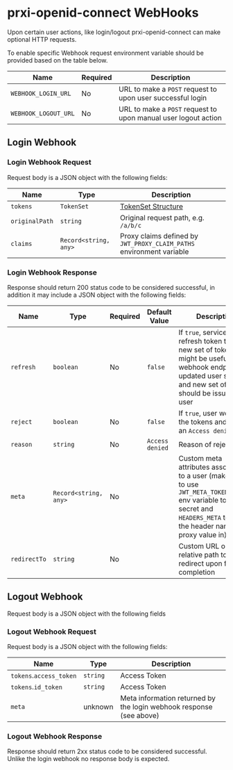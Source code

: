 # prxi-openid-connect WebHooks

Upon certain user actions, like login/logout prxi-openid-connect can make optional HTTP requests.

To enable specific Webhook request environment variable should be provided based on the table below.

| Name                 | Required | Description |
|----------------------|----------|-------------|
| `WEBHOOK_LOGIN_URL`  | No       | URL to make a `POST` request to upon user successful login |
| `WEBHOOK_LOGOUT_URL` | No       | URL to make a `POST` request to upon manual user logout action |

## Login Webhook

### Login Webhook Request

Request body is a JSON object with the following fields:

| Name           | Type                  | Description |
|----------------|-----------------------|-------------|
| `tokens`       | `TokenSet`            | [TokenSet Structure](https://github.com/panva/node-openid-client/blob/main/docs/README.md#tokenset) |
| `originalPath` | `string`              | Original request path, e.g. `/a/b/c` |
| `claims`       | `Record<string, any>` | Proxy claims defined by `JWT_PROXY_CLAIM_PATHS` environment variable |

### Login Webhook Response

Response should return 200 status code to be considered successful, in addition it may include a JSON object with the following fields:


| Name         | Type                  | Required | Default Value   | Description |
|--------------|-----------------------|----------|-----------------|-------------|
| `refresh`    | `boolean`             | No       | `false`         | If `true`, service will use refresh token to fetch new set of tokens, might be useful when webhook endpoint updated user state and new set of tokens should be issued to a user |
| `reject`     | `boolean`             | No       | `false`         | If `true`, user won't get the tokens and will see an `Access denied` error |
| `reason`     | `string`              | No       | `Access denied` | Reason of rejection |
| `meta`       | `Record<string, any>` | No       |                 | Custom meta attributes associated to a user (make sure to use `JWT_META_TOKEN_SECRET` env variable to set secret and `HEADERS_META` to set the header name to proxy value in) |
| `redirectTo` | `string`              | No       |                 |  Custom URL or relative path to redirect upon flow completion |

## Logout Webhook

Request body is a JSON object with the following fields

### Logout Webhook Request

Request body is a JSON object with the following fields:

| Name                    | Type       | Description |
|-------------------------|------------|-------------|
| `tokens`.`access_token` | `string`   | Access Token |
| `tokens`.`id_token`     | `string`   | Access Token |
| `meta`                  | unknown    | Meta information returned by the login webhook response (see above) |

### Logout Webhook Response

Response should return 2xx status code to be considered successful. Unlike the login webhook no response body is expected.

